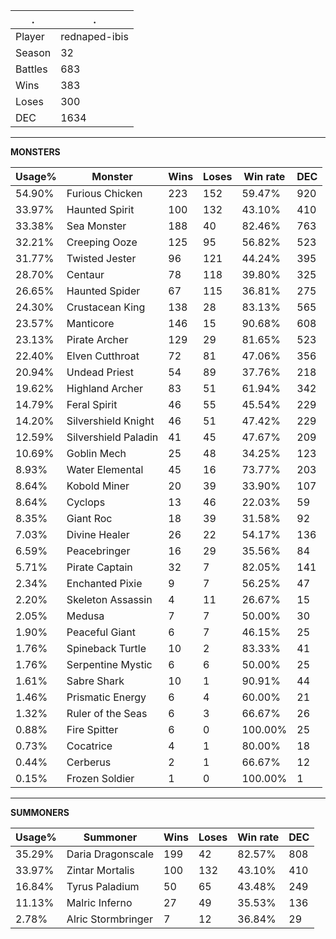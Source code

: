 .|.
|-|-
Player|rednaped-ibis
Season|32
Battles|683
Wins|383
Loses|300
DEC|1634

---
**MONSTERS**

Usage%|Monster|Wins|Loses|Win rate|DEC|
-|-|-|-|-|-|
54.90%|Furious Chicken|223|152|59.47%|920|
33.97%|Haunted Spirit|100|132|43.10%|410|
33.38%|Sea Monster|188|40|82.46%|763|
32.21%|Creeping Ooze|125|95|56.82%|523|
31.77%|Twisted Jester|96|121|44.24%|395|
28.70%|Centaur|78|118|39.80%|325|
26.65%|Haunted Spider|67|115|36.81%|275|
24.30%|Crustacean King|138|28|83.13%|565|
23.57%|Manticore|146|15|90.68%|608|
23.13%|Pirate Archer|129|29|81.65%|523|
22.40%|Elven Cutthroat|72|81|47.06%|356|
20.94%|Undead Priest|54|89|37.76%|218|
19.62%|Highland Archer|83|51|61.94%|342|
14.79%|Feral Spirit|46|55|45.54%|229|
14.20%|Silvershield Knight|46|51|47.42%|229|
12.59%|Silvershield Paladin|41|45|47.67%|209|
10.69%|Goblin Mech|25|48|34.25%|123|
8.93%|Water Elemental|45|16|73.77%|203|
8.64%|Kobold Miner|20|39|33.90%|107|
8.64%|Cyclops|13|46|22.03%|59|
8.35%|Giant Roc|18|39|31.58%|92|
7.03%|Divine Healer|26|22|54.17%|136|
6.59%|Peacebringer|16|29|35.56%|84|
5.71%|Pirate Captain|32|7|82.05%|141|
2.34%|Enchanted Pixie|9|7|56.25%|47|
2.20%|Skeleton Assassin|4|11|26.67%|15|
2.05%|Medusa|7|7|50.00%|30|
1.90%|Peaceful Giant|6|7|46.15%|25|
1.76%|Spineback Turtle|10|2|83.33%|41|
1.76%|Serpentine Mystic|6|6|50.00%|25|
1.61%|Sabre Shark|10|1|90.91%|44|
1.46%|Prismatic Energy|6|4|60.00%|21|
1.32%|Ruler of the Seas|6|3|66.67%|26|
0.88%|Fire Spitter|6|0|100.00%|25|
0.73%|Cocatrice|4|1|80.00%|18|
0.44%|Cerberus|2|1|66.67%|12|
0.15%|Frozen Soldier|1|0|100.00%|1|

---
**SUMMONERS**

Usage%|Summoner|Wins|Loses|Win rate|DEC|
-|-|-|-|-|-|
35.29%|Daria Dragonscale|199|42|82.57%|808|
33.97%|Zintar Mortalis|100|132|43.10%|410|
16.84%|Tyrus Paladium|50|65|43.48%|249|
11.13%|Malric Inferno|27|49|35.53%|136|
2.78%|Alric Stormbringer|7|12|36.84%|29|
